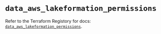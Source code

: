 # `data_aws_lakeformation_permissions`

Refer to the Terraform Registory for docs: [`data_aws_lakeformation_permissions`](https://registry.terraform.io/providers/hashicorp/aws/5.13.1/docs/data-sources/lakeformation_permissions).
